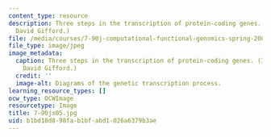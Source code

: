 ```yaml
---
content_type: resource
description: Three steps in the transcription of protein-coding genes. (Image by Prof.
  David Gifford.)
file: /media/courses/7-90j-computational-functional-genomics-spring-2005/b1bd18d898fab1bfabd1026a6379b3ae_7-90js05.jpg
file_type: image/jpeg
image_metadata:
  caption: Three steps in the transcription of protein-coding genes. (Image by Prof.
    David Gifford.)
  credit: ''
  image-alt: Diagrams of the genetic transcription process.
learning_resource_types: []
ocw_type: OCWImage
resourcetype: Image
title: 7-90js05.jpg
uid: b1bd18d8-98fa-b1bf-abd1-026a6379b3ae
---
```


